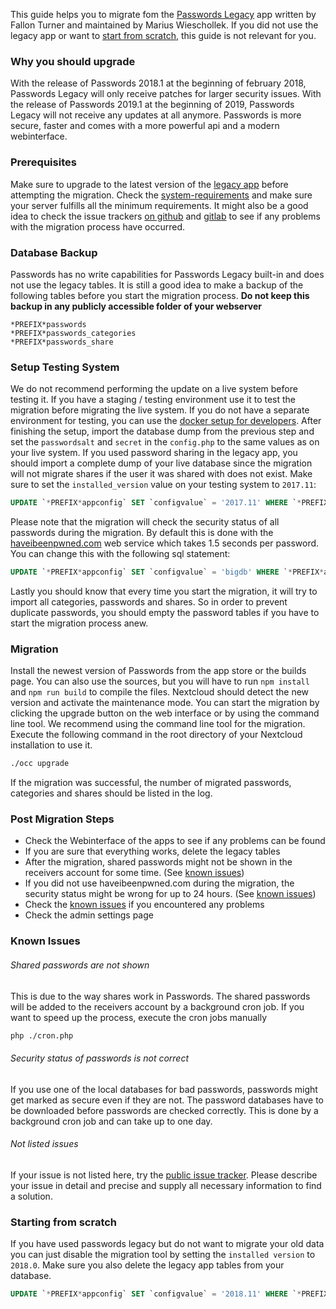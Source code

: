 This guide helps you to migrate fom the [Passwords Legacy](https://github.com/marius-wieschollek/passwords-legacy) app written by Fallon Turner and maintained by Marius Wieschollek.
If you did not use the legacy app or want to [start from scratch](#starting-from-scratch), this guide is not relevant for you.


### Why you should upgrade
With the release of Passwords 2018.1 at the beginning of february 2018, Passwords Legacy will only receive patches for larger security issues.
With the release of Passwords 2019.1 at the beginning of 2019, Passwords Legacy will not receive any updates at all anymore.
Passwords is more secure, faster and comes with a more powerful api and a modern webinterface.

### Prerequisites
Make sure to upgrade to the latest version of the [legacy app](https://github.com/marius-wieschollek/passwords-legacy) before attempting the migration.
Check the [system-requirements](System-Requirements.md) and make sure your server fulfills all the minimum requirements.
It might also be a good idea to check the issue trackers [on github](https://github.com/marius-wieschollek/passwords/issues) and [gitlab](https://git.mdns.eu/nextcloud/passwords/issues) to see if any problems with the migration process have occurred.


### Database Backup
Passwords has no write capabilities for Passwords Legacy built-in and does not use the legacy tables.
It is still a good idea to make a backup of the following tables before you start the migration process.
**Do not keep this backup in any publicly accessible folder of your webserver**

```
*PREFIX*passwords
*PREFIX*passwords_categories
*PREFIX*passwords_share
```


### Setup Testing System
We do not recommend performing the update on a live system before testing it.
If you have a staging / testing environment use it to test the migration before migrating the live system.
If you do not have a separate environment for testing, you can use the [docker setup for developers](https://git.mdns.eu/nextcloud/passwords/blob/master/CONTRIBUTING.md).
After finishing the setup, import the database dump from the previous step and set the `passwordsalt` and `secret` in the `config.php` to the same values as on your live system.
If you used password sharing in the legacy app, you should import a complete dump of your live database since the migration will not migrate shares if the user it was shared with does not exist.
Make sure to set the `installed_version` value on your testing system to `2017.11`:
```sql
UPDATE `*PREFIX*appconfig` SET `configvalue` = '2017.11' WHERE `*PREFIX*appconfig`.`appid` = 'passwords' AND `*PREFIX*appconfig`.`configkey` = 'installed_version'; 
```
Please note that the migration will check the security status of all passwords during the migration.
By default this is done with the [haveibeenpwned.com](https://haveibeenpwned.com/) web service which takes 1.5 seconds per password.
You can change this with the following sql statement:
```sql
UPDATE `*PREFIX*appconfig` SET `configvalue` = 'bigdb' WHERE `*PREFIX*appconfig`.`appid` = 'passwords' AND `*PREFIX*appconfig`.`configkey` = 'service/security'; 
```
Lastly you should know that every time you start the migration, it will try to import all categories, passwords and shares.
So in order to prevent duplicate passwords, you should empty the password tables if you have to start the migration process anew.


### Migration
Install the newest version of Passwords from the app store or the builds page.
You can also use the sources, but you will have to run `npm install` and `npm run build` to compile the files.
Nextcloud should detect the new version and activate the maintenance mode.
You can start the migration by clicking the upgrade button on the web interface or by using the command line tool.
We recommend using the command line tool for the migration.
Execute the following command in the root directory of your Nextcloud installation to use it.
```bash
./occ upgrade
```
If the migration was successful, the number of migrated passwords, categories and shares should be listed in the log.


### Post Migration Steps
- Check the Webinterface of the apps to see if any problems can be found
- If you are sure that everything works, delete the legacy tables
- After the migration, shared passwords might not be shown in the receivers account for some time. (See [known issues](#known-issues))
- If you did not use haveibeenpwned.com during the migration, the security status might be wrong for up to 24 hours. (See [known issues](#known-issues))
- Check the [known issues](#known-issues) if you encountered any problems
- Check the admin settings page


### Known Issues
###### Shared passwords are not shown
This is due to the way shares work in Passwords.
The shared passwords will be added to the receivers account by a background cron job.
If you want to speed up the process, execute the cron jobs manually
```bash
php ./cron.php
```

###### Security status of passwords is not correct
If you use one of the local databases for bad passwords, passwords might get marked as secure even if they are not.
The password databases have to be downloaded before passwords are checked correctly.
This is done by a background cron job and can take up to one day.

###### Not listed issues
If your issue is not listed here, try the [public issue tracker](https://github.com/marius-wieschollek/passwords/issues).
Please describe your issue in detail and precise and supply all necessary information to find a solution.


### Starting from scratch
If you have used passwords legacy but do not want to migrate your old data you can just disable the migration tool by setting the `installed version` to `2018.0`.
Make sure you also delete the legacy app tables from your database.
```sql
UPDATE `*PREFIX*appconfig` SET `configvalue` = '2018.11' WHERE `*PREFIX*appconfig`.`appid` = 'passwords' AND `*PREFIX*appconfig`.`configkey` = 'installed_version'; 
```